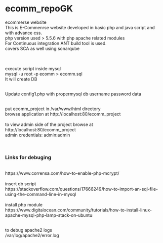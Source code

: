 # ecomm_repoGK
ecommerse website <br>
This is E-Commenrse website developed in basic php and java script and with advance css.<br>
php version used > 5.5.6 with php apache related modules <br>
For Continuous integration ANT build tool is used. <br>
covers SCA as well using sonarqube <br>

<br><br>
execute script inside mysql <br>
mysql -u root -p ecomm > ecomm.sql
<br>It will create DB <br>

<br>Update config1.php with propermysql db username password data <br>

<br>put ecomm_project in /var/www/html directory <br>
browse application at http://localhost:80/ecomm_project
<br><br>
to view admin side of the project browse at http://localhost:80/ecomm_project
<br>
admin credentials: admin:admin




<br>
<h3> Links for debuging </h3> <br>
https://www.corrensa.com/how-to-enable-php-mcrypt/
<br><br>
insert db script<br>
https://stackoverflow.com/questions/17666249/how-to-import-an-sql-file-using-the-command-line-in-mysql
<br><br>
install php module<br>
https://www.digitalocean.com/community/tutorials/how-to-install-linux-apache-mysql-php-lamp-stack-on-ubuntu
<br>

<br>to debug apache2 logs<br>
/var/log/apache2/error.log
<br><br>
